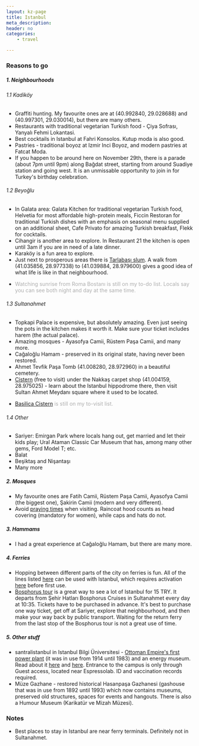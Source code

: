 ```yaml
---
layout: kz-page
title: Istanbul
meta_description: 
header: no
categories:
    - travel

---
```


### Reasons to go


##### 1. Neighbourhoods

###### 1.1 Kadiköy
* Graffiti hunting. My favourite ones are at (40.992840, 29.028688) and (40.997301, 29.030014), but there are many others.
* Restaurants with traditional vegetarian Turkish food - Çiya Sofrası, Yanyalı Fehmi Lokantasi.
* Best cocktails in Istanbul at Fahri Konsolos. Kutup moda is also good.
* Pastries - traditional boyoz at Izmir Inci Boyoz, and modern pastries at Fatcat Moda.
* If you happen to be around here on November 29th, there is a parade (about 7pm until 9pm) along Bağdat street, starting from around Suadiye station and going west. It is an unmissable opportunity to join in for Turkey's birthday celebration.

###### 1.2 Beyoğlu
* In Galata area: Galata Kitchen for traditional vegetarian Turkish food, Helvetia for most affordable high-protein meals, Ficcin Restoran for traditional Turkish dishes with an emphasis on seasonal menu supplied on an additional sheet, Cafe Privato for amazing Turkish breakfast, Flekk for cocktails.
* Cihangir is another area to explore. In Restaurant 21 the kitchen is open until 3am if you are in need of a late dinner. 
* Karaköy is a fun area to explore.
* Just next to prosperous areas there is [Tarlabaşı slum][1]. A walk from (41.035856, 28.977338) to (41.039884, 28.979600) gives a good idea of what life is like in that neighbourhood.
* <p style="color:#AEAEAE">Watching sunrise from Roma Bostanı is still on my to-do list. Locals say you can see both night and day at the same time.</p>

###### 1.3 Sultanahmet
* Topkapi Palace is expensive, but absolutely amazing. Even just seeing the pots in the kitchen makes it worth it. Make sure your ticket includes harem (the actual palace).
* Amazing mosques - Ayasofya Camii, Rüstem Paşa Camii, and many more.
* Cağaloğlu Hamam - preserved in its original state, having never been restored.
* Ahmet Tevfik Paşa Tomb (41.008280, 28.972960) in a beautiful cemetery.
* [Cistern][2] (free to visit) under the Nakkaş carpet shop (41.004159, 28.975025) - learn about the Istanbul hippodrome there, then visit Sultan Ahmet Meydanı square where it used to be located.
* <p style="color:#AEAEAE"> <a href="https://www.exutopia.com/in-the-belly-of-byzantium-the-subterranean-spaces-of-istanbul/">Basilica Cistern</a> is still on my to-visit list.</p>

###### 1.4 Other
* Sariyer: Emirgan Park where locals hang out, get married and let their kids play; Ural Ataman Classic Car Museum that has, among many other gems, Ford Model T; etc.
* Balat
* Beşiktaş and Nişantaşı
* Many more


##### 2. Mosques
* My favourite ones are Fatih Camii, Rüstem Paşa Camii, Ayasofya Camii (the biggest one), Şakirin Camii (modern and very different).
* Avoid [praying times][4] when visiting. Raincoat hood counts as head covering (mandatory for women), while caps and hats do not. 


##### 3. Hammams
* I had a great experience at Cağaloğlu Hamam, but there are many more.


##### 4. Ferries
* Hopping between different parts of the city on ferries is fun. All of the lines listed [here][5] can be used with Istanbul, which requires activation [here][6] before first use.
* [Bosphorus tour][7] is a great way to see a lot of Istanbul for 15 TRY. It departs from Şehir Hatları Bosphorus Cruises in Sultanahmet every day at 10:35. Tickets have to be purchased in advance. It's best to purchase one way ticket, get off at Sariyer, explore that neighbourhood, and then make your way back by public transport. Waiting for the return ferry from the last stop of the Bosphorus tour is not a great use of time.


##### 5. Other stuff
* santralistanbul in Istanbul Bilgi Üniversitesi - [Ottoman Empire's first power plant][8] (it was in use from 1914 until 1983) and an energy museum. Read about it [here][9] and [here][10]. Entrance to the campus is only through Guest access, located near Espressolab. ID and vaccination records required.
* Müze Gazhane - restored historical Hasanpaşa Gazhanesi (gashouse that was in use from 1892 until 1993) which now contains museums, preserved old structures, spaces for events and hangouts. There is also a Humour Museum (Karikatür ve Mizah Müzesi).

### Notes
* Best places to stay in Istanbul are near ferry terminals. Definitely not in Sultanahmet.


[1]: https://balkanstories.net/import-export/tarlabasi-a-slum-quarter-in-istanbul/
[2]: https://www.exutopia.com/in-the-belly-of-byzantium-the-subterranean-spaces-of-istanbul/
[3]: https://en.wikipedia.org/wiki/Basilica_Cistern
[4]: https://www.edarabia.com/prayer-times-istanbul/
[5]: https://www.sehirhatlari.istanbul/en/price-list/ferry-lines-79
[6]: https://kisisellestirme.istanbulkart.istanbul/
[7]: https://www.sehirhatlari.istanbul/en/price-list/bosphorus-tours-78
[8]: https://www.santralistanbul.org/en/visit/
[9]: https://www.exutopia.com/urban-exploration-santral-elektrik-turkey/
[10]: https://en.wikipedia.org/wiki/Silahtara%C4%9Fa_Power_Station
